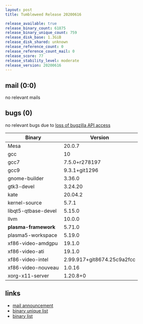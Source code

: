 ```yaml
---
layout: post
title: Tumbleweed Release 20200616

release_available: true
release_binary_count: 61875
release_binary_unique_count: 759
release_disk_base: 1.3GiB
release_disk_shared: unknown
release_reference_count: 0
release_reference_count_mail: 0
release_score: 77
release_stability_level: moderate
release_version: 20200616
---
```


## mail (0:0)

no relevant mails

## bugs (0)

<!--more-->

no relevant bugs due to [loss of bugzilla API access](https://bugzilla.opensuse.org/show_bug.cgi?id=1157722)

Binary | Version
--- | ---
Mesa | 20.0.7
gcc | 10
gcc7 | 7.5.0+r278197
gcc9 | 9.3.1+git1296
gnome-builder | 3.36.0
gtk3-devel | 3.24.20
kate | 20.04.2
kernel-source | 5.7.1
libqt5-qtbase-devel | 5.15.0
llvm | 10.0.0
**plasma-framework** | 5.71.0
plasma5-workspace | 5.19.0
xf86-video-amdgpu | 19.1.0
xf86-video-ati | 19.1.0
xf86-video-intel | 2.99.917+git8674.25c9a2fcc
xf86-video-nouveau | 1.0.16
xorg-x11-server | 1.20.8+0

## links

- [mail announcement](https://lists.opensuse.org/opensuse-factory/2020-06/msg00226.html)
- [binary unique list](http://download.opensuse.org/history/20200616/rpm.unique.list)
- [binary list](http://download.opensuse.org/history/20200616/rpm.list)
